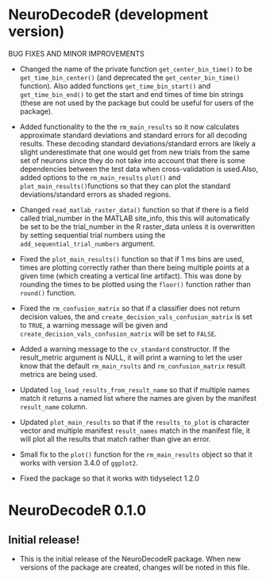 
# NeuroDecodeR (development version)


BUG FIXES AND MINOR IMPROVEMENTS

* Changed the name of the private function `get_center_bin_time()` to be 
`get_time_bin_center()` (and deprecated the `get_center_bin_time()` function).
Also added functions `get_time_bin_start()` and `get_time_bin_end()` to get the
start and end times of time bin strings (these are not used by the package but
could be useful for users of the package).

* Added functionality to the the `rm_main_results` so it now calculates 
approximate standard deviations and standard errors for all decoding results. 
These decoding standard deviations/standard errors are likely a slight 
underestimate that one would get from new trials from the same set of neurons 
since they do not take into account that there is some dependencies between the 
test data when cross-validation is used.Also, added options to the 
`rm_main_results` `plot()` and `plot_main_results()`functions so that they can 
plot the standard deviations/standard errors as shaded regions. 

* Changed `read_matlab_raster_data()` function so that if there is a field called
trial_number in the MATLAB site_info, this this will automatically be set to be
the trial_number in the R raster_data unless it is overwritten by setting
sequential trial numbers using the `add_sequential_trial_numbers` argument.

* Fixed the `plot_main_results()` function so that if 1 ms bins are used, times
are plotting correctly rather than there being multiple points at a given time
(which creating a vertical line artifact). This was done by rounding the times
to be plotted using the `floor()` function rather than `round()` function.

* Fixed the `rm_confusion_matrix` so that if a classifier does not return
decision values, the and `create_decision_vals_confusion_matrix` is set to
`TRUE`, a warning message will be given and
`create_decision_vals_confusion_matrix` will be set to `FALSE`.

* Added a warning message to the `cv_standard` constructor. If the result_metric
argument is NULL, it will print a warning to let the user know that the default
`rm_main_rsults` and `rm_confusion_matrix` result metrics are being used.

* Updated `log_load_results_from_result_name` so that if multiple names match it
returns a named list where the names are given by the manifest `result_name`
column.

* Updated `plot_main_results` so that if the `results_to_plot` is character
vector and multiple manifest `result_names` match in the manifest file, it will
plot all the results that match rather than give an error.

* Small fix to the `plot()` function for the `rm_main_results` object so that
it works with version 3.4.0 of `ggplot2`. 

* Fixed the package so that it works with tidyselect 1.2.0


# NeuroDecodeR 0.1.0

## Initial release!

* This is the initial release of the NeuroDecodeR package. When new versions of
the package are created, changes will be noted in this file.


